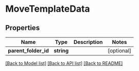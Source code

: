 # MoveTemplateData

## Properties
Name | Type | Description | Notes
------------ | ------------- | ------------- | -------------
**parent_folder_id** | **string** |  | [optional] 

[[Back to Model list]](../README.md#documentation-for-models) [[Back to API list]](../README.md#documentation-for-api-endpoints) [[Back to README]](../README.md)



